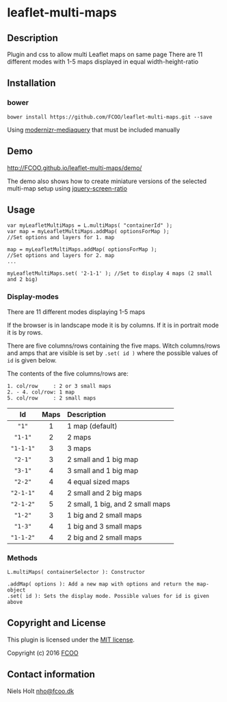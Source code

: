 # leaflet-multi-maps
>


## Description
Plugin and css to allow multi Leaflet maps on same page
There are 11 different modes with 1-5 maps displayed in equal width-height-ratio

## Installation
### bower
`bower install https://github.com/FCOO/leaflet-multi-maps.git --save`

Using [modernizr-mediaquery](https://github.com/FCOO/modernizr-mediaquery) that must be included manually

## Demo
http://FCOO.github.io/leaflet-multi-maps/demo/ 

The demo also shows how to create miniature versions of the selected multi-map setup using [jquery-screen-ratio](https://github.com/FCOO/jquery-screen-ratio)

## Usage

    var myLeafletMultiMaps = L.multiMaps( "containerId" );
    var map = myLeafletMultiMaps.addMap( optionsForMap );
    //Set options and layers for 1. map

    map = myLeafletMultiMaps.addMap( optionsForMap );
    //Set options and layers for 2. map
    ...

    myLeafletMultiMaps.set( '2-1-1' ); //Set to display 4 maps (2 small and 2 big)


### Display-modes
There are 11 different modes displaying 1-5 maps

If the browser is in landscape mode it is by columns. If it is in portrait mode it is by rows.

There are five columns/rows containing the five maps.
Witch columns/rows and amps that are visible is set by `.set( id )` where the possible values of `id` is given below.

The contents of the five columns/rows are:

    1. col/row     : 2 or 3 small maps
    2. - 4. col/row: 1 map
    5. col/row     : 2 small maps


| Id | Maps | Description |
| :--: | :--: | :-- |
| `"1"` | 1 | 1 map (default) |
| `"1-1"` | 2 | 2 maps |
| `"1-1-1"` | 3 | 3 maps |
| `"2-1"` | 3 | 2 small and 1 big map |
| `"3-1"` | 4 | 3 small and 1 big map |
| `"2-2"` | 4 | 4 equal sized maps |
| `"2-1-1"` | 4 | 2 small and 2 big maps|
| `"2-1-2"` | 5 | 2 small, 1 big, and 2 small maps |
| `"1-2"` | 3 | 1 big and 2 small maps |
| `"1-3"` | 4 | 1 big and 3 small maps |
| `"1-1-2"` | 4 | 2 big and 2 small maps |



### Methods

    L.multiMaps( containerSelector ): Constructor        

    .addMap( options ): Add a new map with options and return the map-object
    .set( id ): Sets the display mode. Possible values for id is given above



## Copyright and License
This plugin is licensed under the [MIT license](https://github.com/FCOO/leaflet-multi-maps/LICENSE).

Copyright (c) 2016 [FCOO](https://github.com/FCOO)

## Contact information

Niels Holt nho@fcoo.dk

